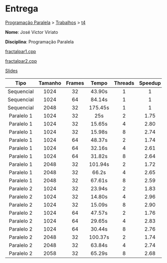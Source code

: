 # Entrega
[Programação Paralela](https://github.com/jviriato/elc139-2019a) > [Trabalhos](trabalhos) > [t4](/trabalhos/t4)

**Nome**: José Victor Viriato

**Disciplina**: Programação Paralela

[fractalpar1.cpp](fractal/openmp_fractal/fractalpar1.cpp)

[fractalpar2.cpp](fractal/openmp_fractal/fractalpar2.cpp)

[Slides](#)

|     Tipo    | Tamanho | Frames |   Tempo  | Threads | Speedup |
|:-----------:|:-------:|:------:|:--------:|:-------:|:-------:|
|  Sequencial |   1024  |   32   |  43.90s  |    1    |    1        |
|  Sequencial |   1024  |   64   |  84.14s  |    1    |    1        |
|  Sequencial |   2048  |   32   |  175.45s |    1    |    1        |
|  Paralelo 1 |   1024  |   32   |    25s   |    2    |    1.75     |
|  Paralelo 1 |   1024  |   32   |  15.65s  |    4    |    2.80     |
|  Paralelo 1 |   1024  |   32   |  15.98s  |    8    |    2.74     |
|  Paralelo 1 |   1024  |   64   |  48.37s  |    2    |    1.74     |
|  Paralelo 1 |   1024  |   64   |  32.16s  |    4    |    2.61     |
|  Paralelo 1 |   1024  |   64   |  31.82s  |    8    |    2.64     |
|  Paralelo 1 |   2048  |   32   |  101.94s |    2    |    1.72     |
|  Paralelo 1 |   2048  |   32   |   66.2s  |    4    |    2.65     |
|  Paralelo 1 |   2048  |   32   |  67.61s  |    8    |    2.59     |
|  Paralelo 2 |   1024  |   32   |  23.94s  |    2    |    1.83     |
|  Paralelo 2 |   1024  |   32   |  14.80s  |    4    |    2.96     |
|  Paralelo 2 |   1024  |   32   |  15.09s  |    8    |    2.90     |
|  Paralelo 2 |   1024  |   64   |  47.57s  |    2    |    1.76     |
|  Paralelo 2 |   1024  |   64   |  29.65s  |    4    |    2.83     |
|  Paralelo 2 |   1024  |   64   |  30.44s  |    8    |    2.76     |
|  Paralelo 2 |   2048  |   32   |  100.37s |    2    |    1.74     |
|  Paralelo 2 |   2048  |   32   |  63.84s  |    4    |    2.74     |
|  Paralelo 2 |   2058  |   32   |  65.29s  |    8    |    2.68     |
